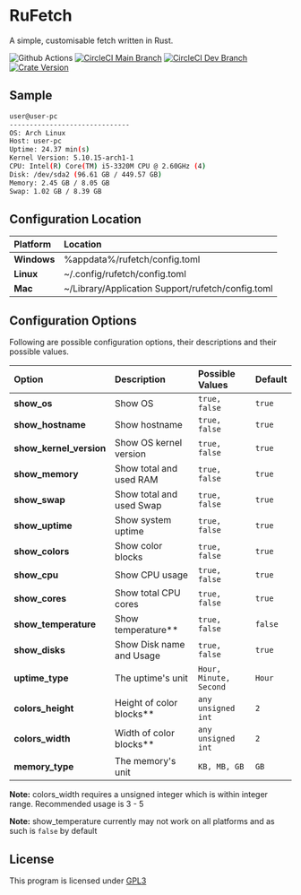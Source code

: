 # RuFetch
A simple, customisable fetch written in Rust. 

![Github Actions](https://github.com/supremedeity/rufetch/actions/workflows/rust.yml/badge.svg)
[![CircleCI Main Branch](https://img.shields.io/circleci/build/gh/SupremeDeity/RuFetch/main?label=main)](https://circleci.com/gh/SupremeDeity/RuFetch/tree/main)
[![CircleCI Dev Branch](https://img.shields.io/circleci/build/gh/SupremeDeity/RuFetch/dev?label=dev)](https://circleci.com/gh/SupremeDeity/RuFetch/tree/dev)
[![Crate Version](https://img.shields.io/crates/v/rufetch?color=green&label=Crate%20version)](https:/crates.io/crates/rufetch)

  
## Sample

```bash
user@user-pc
------------------------------
OS: Arch Linux
Host: user-pc
Uptime: 24.37 min(s)
Kernel Version: 5.10.15-arch1-1
CPU: Intel(R) Core(TM) i5-3320M CPU @ 2.60GHz (4)
Disk: /dev/sda2 (96.61 GB / 449.57 GB)
Memory: 2.45 GB / 8.05 GB
Swap: 1.02 GB / 8.39 GB
```
## Configuration Location

| Platform    | Location                                          |
| :---------- | :------------------------------------------------ |
| **Windows** | %appdata%/rufetch/config.toml                     |
| **Linux**   | ~/.config/rufetch/config.toml                     |
| **Mac**     | ~/Library/Application Support/rufetch/config.toml |

## Configuration Options
Following are possible configuration options, their descriptions and their possible values.

| Option                  | Description              | Possible Values        | Default |
| :---------------------- | :----------------------- | :--------------------- | :------ |
| **show_os**             | Show OS                  | `true, false`          | `true`  |
| **show_hostname**       | Show hostname            | `true, false`          | `true`  |
| **show_kernel_version** | Show OS kernel version   | `true, false`          | `true`  |
| **show_memory**         | Show total and used RAM  | `true, false`          | `true`  |
| **show_swap**           | Show total and used Swap | `true, false`          | `true`  |
| **show_uptime**         | Show system uptime       | `true, false`          | `true`  |
| **show_colors**         | Show color blocks        | `true, false`          | `true`  |
| **show_cpu**            | Show CPU usage           | `true, false`          | `true`  |
| **show_cores**          | Show total CPU cores     | `true, false`          | `true`  |
| **show_temperature**    | Show temperature**       | `true, false`          | `false` |
| **show_disks**          | Show Disk name and Usage | `true, false`          | `true`  |
| **uptime_type**         | The uptime's unit        | `Hour, Minute, Second` | `Hour`  |
| **colors_height**       | Height of color blocks** | `any unsigned int`     | `2`     |
| **colors_width**        | Width of color blocks**  | `any unsigned int`     | `2`     |
| **memory_type**         | The memory's unit        | `KB, MB, GB`           | `GB`    |

**Note:** colors_width requires a unsigned integer which is within integer range. Recommended usage is 3 - 5

**Note:** show_temperature currently may not work on all platforms and as such is `false` by default

## License

This program is licensed under [GPL3](https://choosealicense.com/licenses/gpl-3.0/)
